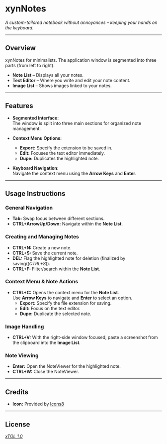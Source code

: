 # xynNotes

*A custom-tailored notebook without annoyances – keeping your hands on the keyboard.*

---

## Overview

xynNotes for minimalists.
The application window is segmented into three parts (from left to right):

- **Note List** – Displays all your notes.
- **Text Editor** – Where you write and edit your note content.
- **Image List** – Shows images linked to your notes.

---

## Features

- **Segmented Interface:**  
  The window is split into three main sections for organized note management.

- **Context Menu Options:**  
  - **Export:** Specify the extension to be saved in.  
  - **Edit:** Focuses the text editor immediately.  
  - **Dupe:** Duplicates the highlighted note.

- **Keyboard Navigation:**  
  Navigate the context menu using the **Arrow Keys** and **Enter**.

---

## Usage Instructions

### General Navigation

- **Tab:** Swap focus between different sections.
- **CTRL+ArrowUp/Down:** Navigate within the **Note List**.

### Creating and Managing Notes

- **CTRL+N:** Create a new note.
- **CTRL+S:** Save the current note.
- **DEL:** Flag the highlighted note for deletion (finalized by saving((*CTRL+S*)).
- **CTRL+F:** Filter/search within the **Note List**.

### Context Menu & Note Actions

- **CTRL+C:** Opens the context menu for the **Note List**.  
  Use **Arrow Keys** to navigate and **Enter** to select an option.
  - **Export:** Specify the file extension for saving.
  - **Edit:** Focus on the text editor.
  - **Dupe:** Duplicate the selected note.

### Image Handling

- **CTRL+V:** With the right-side window focused, paste a screenshot from the clipboard into the **Image List**.

### Note Viewing

- **Enter:** Open the NoteViewer for the highlighted note.
- **CTRL+W:** Close the NoteViewer.

---

## Credits

- **Icon:** Provided by [Icons8](https://icons8.com/)

---

## License

*[xTOL 1.0](https://github.com/xynLabs-xyn/xynNotes?tab=License-1-ov-file#readme)*
